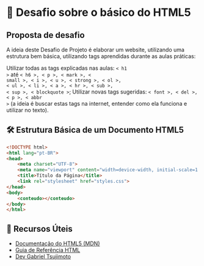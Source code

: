 # 📜 Desafio sobre o básico do HTML5

## Proposta de desafio

A ideia deste Desafio de Projeto é elaborar um website, utilizando uma estrutura bem básica, utilizando tags aprendidas durante as aulas práticas:
 
Utilizar todas as tags explicadas nas aulas: <code>< h1 ></code> até <code>< h6 >, < p >, < mark >, < small >, < i >, < u >, < strong >, < ol >, < ul >, < li >, < a >, < hr >, < sub >, < sup >, < blockquote ></code>;
Utilizar novas tags sugeridas: <code>< font >, < del >, < p >, < abbr ></code> (a ideia é buscar estas tags na internet, entender como ela funciona e utilizar no texto).

## 🛠️ Estrutura Básica de um Documento HTML5
```html
<!DOCTYPE html>
<html lang="pt-BR">
<head>
    <meta charset="UTF-8">
    <meta name="viewport" content="width=device-width, initial-scale=1.0">
    <title>Título da Página</title>
    <link rel="stylesheet" href="styles.css">
</head>
<body>
    <conteudo></conteudo>
</body>
</html>
```

## 🚀 Recursos Úteis
- [Documentação do HTML5 (MDN)](https://developer.mozilla.org/pt-BR/docs/Web/HTML)
- [Guia de Referência HTML](https://www.w3schools.com/html/)
- [Dev Gabriel Tsujimoto](https://github.com/gabrieltsujimoto)
